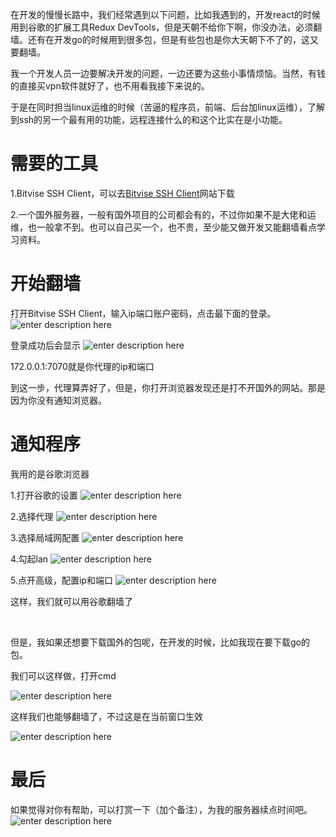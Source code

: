 ﻿在开发的慢慢长路中，我们经常遇到以下问题，比如我遇到的，开发react的时候用到谷歌的扩展工具Redux DevTools，但是天朝不给你下啊，你没办法，必须翻墙。还有在开发go的时候用到很多包，但是有些包也是你大天朝下不了的，这又要翻墙。

我一个开发人员一边要解决开发的问题，一边还要为这些小事情烦恼。当然，有钱的直接买vpn软件就好了，也不用看我接下来说的。

于是在同时担当linux运维的时候（苦逼的程序员，前端、后台加linux运维），了解到ssh的另一个最有用的功能，远程连接什么的和这个比实在是小功能。

# 需要的工具
1.Bitvise SSH Client，可以去[Bitvise SSH Client](https://bitvise-ssh-client.updatestar.com/)网站下载

2.一个国外服务器，一般有国外项目的公司都会有的，不过你如果不是大佬和运维，也一般拿不到。也可以自己买一个，也不贵，至少能又做开发又能翻墙看点学习资料。

# 开始翻墙
打开Bitvise SSH Client，输入ip端口账户密码，点击最下面的登录。
![enter description here](./img/1.png)


登录成功后会显示
![enter description here](./img/2.png)


172.0.0.1:7070就是你代理的ip和端口

到这一步，代理算弄好了，但是，你打开浏览器发现还是打不开国外的网站。那是因为你没有通知浏览器。

# 通知程序
我用的是谷歌浏览器

1.打开谷歌的设置
![enter description here](./img/3.png)



2.选择代理
![enter description here](./img/4.png)



3.选择局域网配置
![enter description here](./img/5.png)



4.勾起lan
![enter description here](./img/6.png)



5.点开高级，配置ip和端口
![enter description here](./img/7.png)



这样，我们就可以用谷歌翻墙了

​

但是，我如果还想要下载国外的包呢，在开发的时候，比如我现在要下载go的包。

我们可以这样做，打开cmd

![enter description here](./img/8.png)

这样我们也能够翻墙了，不过这是在当前窗口生效

![enter description here](./img/9.png)

# 最后
如果觉得对你有帮助，可以打赏一下（加个备注），为我的服务器续点时间吧。
![enter description here](./img/11.jpg)
